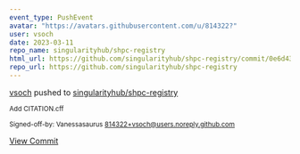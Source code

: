 ```yaml
---
event_type: PushEvent
avatar: "https://avatars.githubusercontent.com/u/814322?"
user: vsoch
date: 2023-03-11
repo_name: singularityhub/shpc-registry
html_url: https://github.com/singularityhub/shpc-registry/commit/0e6d436a08dbca005cd93d366b935843fa4b3ad3
repo_url: https://github.com/singularityhub/shpc-registry
---
```


<a href='https://github.com/vsoch' target='_blank'>vsoch</a> pushed to <a href='https://github.com/singularityhub/shpc-registry' target='_blank'>singularityhub/shpc-registry</a>

<small>Add CITATION.cff

Signed-off-by: Vanessasaurus <814322+vsoch@users.noreply.github.com></small>

<a href='https://github.com/singularityhub/shpc-registry/commit/0e6d436a08dbca005cd93d366b935843fa4b3ad3' target='_blank'>View Commit</a>